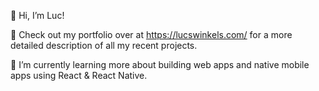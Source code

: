  👋  Hi, I’m Luc!
 
 👀  Check out my portfolio over at https://lucswinkels.com/ for a more detailed description of all my recent projects.
 
 🌱  I’m currently learning more about building web apps and native mobile apps using React & React Native. 
